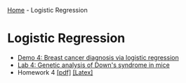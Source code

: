 [Home](../sequence.md) - Logistic Regression 

# Logistic Regression

* [Demo 4:  Breast cancer diagnosis via logistic regression](./demo04_breast_cancer.ipynb)
* [Lab 4: Genetic analysis of Down's syndrome in mice](./lab04_gene_partial.ipynb)
* Homework 4 [[pdf]](./hw/hw04_logistic.pdf) [[Latex]](./hw/hw04_logistic.tex) 


